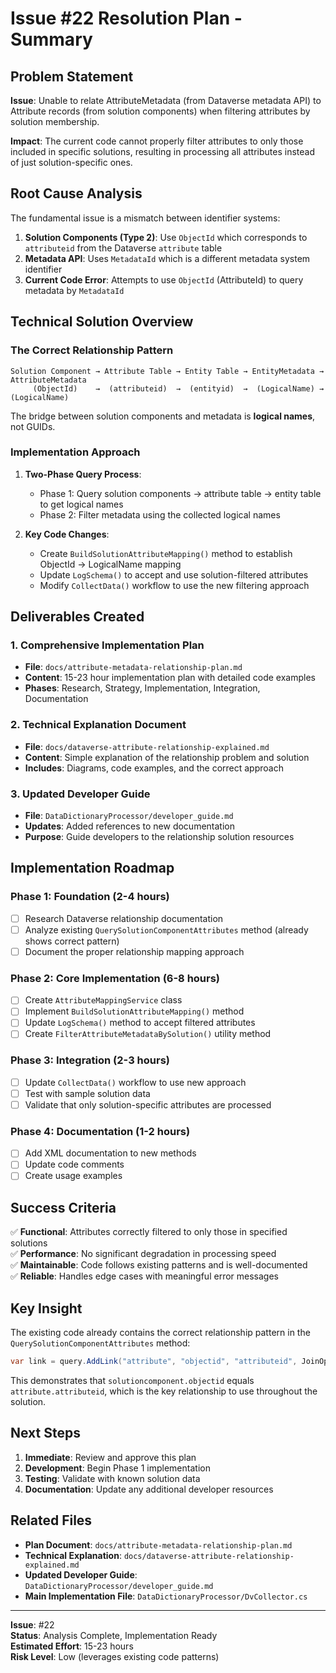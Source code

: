 # Issue #22 Resolution Plan - Summary

## Problem Statement

**Issue**: Unable to relate AttributeMetadata (from Dataverse metadata API) to Attribute records (from solution components) when filtering attributes by solution membership.

**Impact**: The current code cannot properly filter attributes to only those included in specific solutions, resulting in processing all attributes instead of just solution-specific ones.

## Root Cause Analysis

The fundamental issue is a mismatch between identifier systems:

1. **Solution Components (Type 2)**: Use `ObjectId` which corresponds to `attributeid` from the Dataverse `attribute` table
2. **Metadata API**: Uses `MetadataId` which is a different metadata system identifier
3. **Current Code Error**: Attempts to use `ObjectId` (AttributeId) to query metadata by `MetadataId`

## Technical Solution Overview

### The Correct Relationship Pattern

```
Solution Component → Attribute Table → Entity Table → EntityMetadata → AttributeMetadata
     (ObjectId)    →  (attributeid)  →  (entityid)  →  (LogicalName) →  (LogicalName)
```

The bridge between solution components and metadata is **logical names**, not GUIDs.

### Implementation Approach

1. **Two-Phase Query Process**:
   - Phase 1: Query solution components → attribute table → entity table to get logical names
   - Phase 2: Filter metadata using the collected logical names

2. **Key Code Changes**:
   - Create `BuildSolutionAttributeMapping()` method to establish ObjectId → LogicalName mapping
   - Update `LogSchema()` to accept and use solution-filtered attributes
   - Modify `CollectData()` workflow to use the new filtering approach

## Deliverables Created

### 1. Comprehensive Implementation Plan
- **File**: `docs/attribute-metadata-relationship-plan.md`
- **Content**: 15-23 hour implementation plan with detailed code examples
- **Phases**: Research, Strategy, Implementation, Integration, Documentation

### 2. Technical Explanation Document  
- **File**: `docs/dataverse-attribute-relationship-explained.md`
- **Content**: Simple explanation of the relationship problem and solution
- **Includes**: Diagrams, code examples, and the correct approach

### 3. Updated Developer Guide
- **File**: `DataDictionaryProcessor/developer_guide.md` 
- **Updates**: Added references to new documentation
- **Purpose**: Guide developers to the relationship solution resources

## Implementation Roadmap

### Phase 1: Foundation (2-4 hours)
- [ ] Research Dataverse relationship documentation  
- [ ] Analyze existing `QuerySolutionComponentAttributes` method (already shows correct pattern)
- [ ] Document the proper relationship mapping approach

### Phase 2: Core Implementation (6-8 hours)
- [ ] Create `AttributeMappingService` class
- [ ] Implement `BuildSolutionAttributeMapping()` method
- [ ] Update `LogSchema()` method to accept filtered attributes
- [ ] Create `FilterAttributeMetadataBySolution()` utility method

### Phase 3: Integration (2-3 hours)
- [ ] Update `CollectData()` workflow to use new approach
- [ ] Test with sample solution data
- [ ] Validate that only solution-specific attributes are processed

### Phase 4: Documentation (1-2 hours)
- [ ] Add XML documentation to new methods
- [ ] Update code comments
- [ ] Create usage examples

## Success Criteria

✅ **Functional**: Attributes correctly filtered to only those in specified solutions  
✅ **Performance**: No significant degradation in processing speed  
✅ **Maintainable**: Code follows existing patterns and is well-documented  
✅ **Reliable**: Handles edge cases with meaningful error messages  

## Key Insight

The existing code already contains the correct relationship pattern in the `QuerySolutionComponentAttributes` method:

```csharp
var link = query.AddLink("attribute", "objectid", "attributeid", JoinOperator.Inner);
```

This demonstrates that `solutioncomponent.objectid` equals `attribute.attributeid`, which is the key relationship to use throughout the solution.

## Next Steps

1. **Immediate**: Review and approve this plan
2. **Development**: Begin Phase 1 implementation  
3. **Testing**: Validate with known solution data
4. **Documentation**: Update any additional developer resources

## Related Files

- **Plan Document**: `docs/attribute-metadata-relationship-plan.md`
- **Technical Explanation**: `docs/dataverse-attribute-relationship-explained.md` 
- **Updated Developer Guide**: `DataDictionaryProcessor/developer_guide.md`
- **Main Implementation File**: `DataDictionaryProcessor/DvCollector.cs`

---

**Issue**: #22  
**Status**: Analysis Complete, Implementation Ready  
**Estimated Effort**: 15-23 hours  
**Risk Level**: Low (leverages existing code patterns)